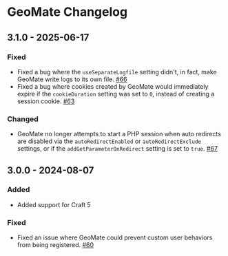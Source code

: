 # GeoMate Changelog

## 3.1.0 - 2025-06-17 
### Fixed
- Fixed a bug where the `useSeparateLogfile` setting didn't, in fact, make GeoMate write logs to its own file. [#66](https://github.com/vaersaagod/geomate/issues/66)
- Fixed a bug where cookies created by GeoMate would immediately expire if the `cookieDuration` setting was set to `0`, instead of creating a session cookie. [#63](https://github.com/vaersaagod/geomate/issues/63)
### Changed 
- GeoMate no longer attempts to start a PHP session when auto redirects are disabled via the `autoRedirectEnabled` or `autoRedirectExclude` settings, or if the `addGetParameterOnRedirect` setting is set to `true`. [#67
  ](https://github.com/vaersaagod/geomate/issues/67)

## 3.0.0 - 2024-08-07
### Added
- Added support for Craft 5
### Fixed 
- Fixed an issue where GeoMate could prevent custom user behaviors from being registered. [#60](https://github.com/vaersaagod/geomate/issues/60) 
